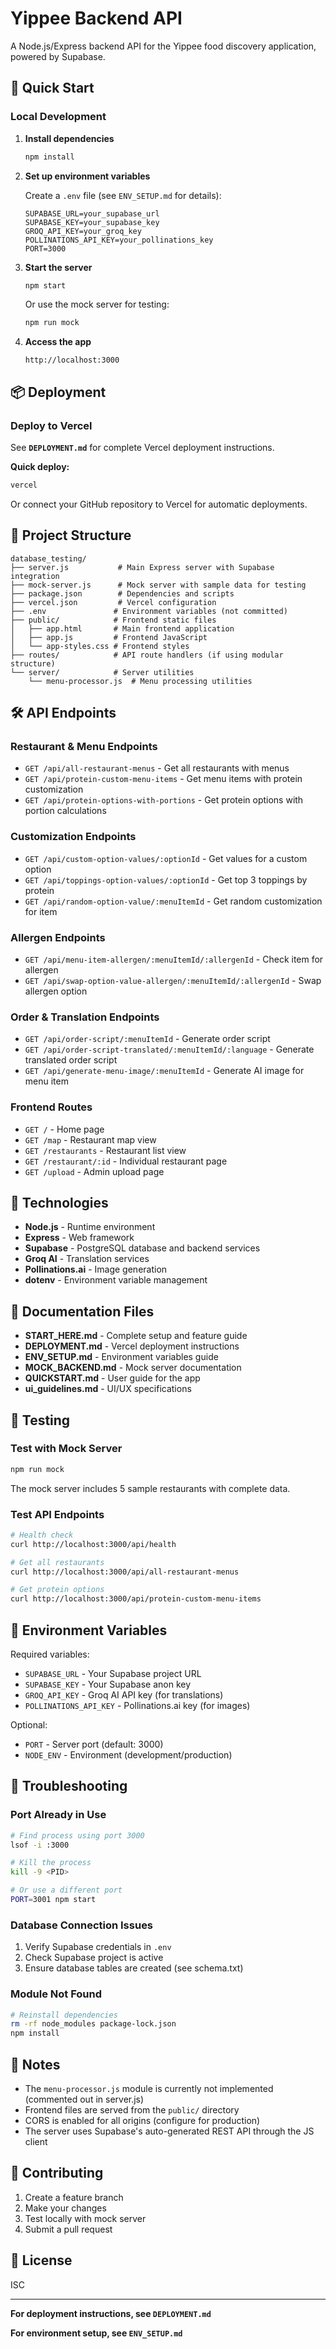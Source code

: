 # Yippee Backend API

A Node.js/Express backend API for the Yippee food discovery application, powered by Supabase.

## 🚀 Quick Start

### Local Development

1. **Install dependencies**
   ```bash
   npm install
   ```

2. **Set up environment variables**
   
   Create a `.env` file (see `ENV_SETUP.md` for details):
   ```env
   SUPABASE_URL=your_supabase_url
   SUPABASE_KEY=your_supabase_key
   GROQ_API_KEY=your_groq_key
   POLLINATIONS_API_KEY=your_pollinations_key
   PORT=3000
   ```

3. **Start the server**
   ```bash
   npm start
   ```
   
   Or use the mock server for testing:
   ```bash
   npm run mock
   ```

4. **Access the app**
   ```
   http://localhost:3000
   ```

## 📦 Deployment

### Deploy to Vercel

See **`DEPLOYMENT.md`** for complete Vercel deployment instructions.

**Quick deploy:**
```bash
vercel
```

Or connect your GitHub repository to Vercel for automatic deployments.

## 📁 Project Structure

```
database_testing/
├── server.js           # Main Express server with Supabase integration
├── mock-server.js      # Mock server with sample data for testing
├── package.json        # Dependencies and scripts
├── vercel.json         # Vercel configuration
├── .env               # Environment variables (not committed)
├── public/            # Frontend static files
│   ├── app.html       # Main frontend application
│   ├── app.js         # Frontend JavaScript
│   └── app-styles.css # Frontend styles
├── routes/            # API route handlers (if using modular structure)
└── server/            # Server utilities
    └── menu-processor.js  # Menu processing utilities
```

## 🛠️ API Endpoints

### Restaurant & Menu Endpoints

- `GET /api/all-restaurant-menus` - Get all restaurants with menus
- `GET /api/protein-custom-menu-items` - Get menu items with protein customization
- `GET /api/protein-options-with-portions` - Get protein options with portion calculations

### Customization Endpoints

- `GET /api/custom-option-values/:optionId` - Get values for a custom option
- `GET /api/toppings-option-values/:optionId` - Get top 3 toppings by protein
- `GET /api/random-option-value/:menuItemId` - Get random customization for item

### Allergen Endpoints

- `GET /api/menu-item-allergen/:menuItemId/:allergenId` - Check item for allergen
- `GET /api/swap-option-value-allergen/:menuItemId/:allergenId` - Swap allergen option

### Order & Translation Endpoints

- `GET /api/order-script/:menuItemId` - Generate order script
- `GET /api/order-script-translated/:menuItemId/:language` - Generate translated order script
- `GET /api/generate-menu-image/:menuItemId` - Generate AI image for menu item

### Frontend Routes

- `GET /` - Home page
- `GET /map` - Restaurant map view
- `GET /restaurants` - Restaurant list view
- `GET /restaurant/:id` - Individual restaurant page
- `GET /upload` - Admin upload page

## 🔧 Technologies

- **Node.js** - Runtime environment
- **Express** - Web framework
- **Supabase** - PostgreSQL database and backend services
- **Groq AI** - Translation services
- **Pollinations.ai** - Image generation
- **dotenv** - Environment variable management

## 📖 Documentation Files

- **START_HERE.md** - Complete setup and feature guide
- **DEPLOYMENT.md** - Vercel deployment instructions
- **ENV_SETUP.md** - Environment variables guide
- **MOCK_BACKEND.md** - Mock server documentation
- **QUICKSTART.md** - User guide for the app
- **ui_guidelines.md** - UI/UX specifications

## 🧪 Testing

### Test with Mock Server

```bash
npm run mock
```

The mock server includes 5 sample restaurants with complete data.

### Test API Endpoints

```bash
# Health check
curl http://localhost:3000/api/health

# Get all restaurants
curl http://localhost:3000/api/all-restaurant-menus

# Get protein options
curl http://localhost:3000/api/protein-custom-menu-items
```

## 🔐 Environment Variables

Required variables:
- `SUPABASE_URL` - Your Supabase project URL
- `SUPABASE_KEY` - Your Supabase anon key
- `GROQ_API_KEY` - Groq AI API key (for translations)
- `POLLINATIONS_API_KEY` - Pollinations.ai key (for images)

Optional:
- `PORT` - Server port (default: 3000)
- `NODE_ENV` - Environment (development/production)

## 🐛 Troubleshooting

### Port Already in Use

```bash
# Find process using port 3000
lsof -i :3000

# Kill the process
kill -9 <PID>

# Or use a different port
PORT=3001 npm start
```

### Database Connection Issues

1. Verify Supabase credentials in `.env`
2. Check Supabase project is active
3. Ensure database tables are created (see schema.txt)

### Module Not Found

```bash
# Reinstall dependencies
rm -rf node_modules package-lock.json
npm install
```

## 📝 Notes

- The `menu-processor.js` module is currently not implemented (commented out in server.js)
- Frontend files are served from the `public/` directory
- CORS is enabled for all origins (configure for production)
- The server uses Supabase's auto-generated REST API through the JS client

## 🤝 Contributing

1. Create a feature branch
2. Make your changes
3. Test locally with mock server
4. Submit a pull request

## 📄 License

ISC

---

**For deployment instructions, see `DEPLOYMENT.md`**

**For environment setup, see `ENV_SETUP.md`**

